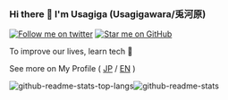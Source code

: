 ### Hi there :wave: I'm Usagiga (Usagigawara/兎河原)

[![Follow me on twitter](https://img.shields.io/twitter/follow/usagiga_?label=Follow%20%40usagiga_&style=social)](https://twitter.com/usagiga_)
[![Star me on GitHub](https://img.shields.io/github/followers/usagiga?style=social)](https://github.com/usagiga)

To improve our lives, learn tech :pencil:

See more on My Profile ( [JP](https://usagiga.me/) / [EN](https://usagiga.me/en/) )

![github-readme-stats-top-langs](https://github-readme-stats.vercel.app/api/top-langs/?username=usagiga&layout=compact)![github-readme-stats](https://github-readme-stats.vercel.app/api?username=usagiga&count_private=true)
